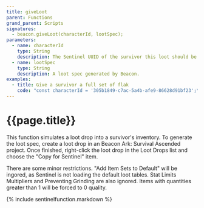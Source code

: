 ```yaml
---
title: giveLoot
parent: Functions
grand_parent: Scripts
signatures:
  - beacon.giveLoot(characterId, lootSpec);
parameters:
  - name: characterId
    type: String
    description: The Sentinel UUID of the survivor this loot should be given to.
  - name: lootSpec
    type: String
    description: A loot spec generated by Beacon.
examples:
  - title: Give a survivor a full set of flak
    code: "const characterId = '305b1849-c7ac-5a4b-afe9-86628d91bf23';\nconst lootSpec = 'H4sIAAAAAAAAE-1STU-DQBD9L3smLDbBtNwsGvRQU9OjMWatY9lkP8juLGqa_neXRWiIogln4PTem5038zJHUoOxXCuSXUREcnWHIHeAtsXsY4ArAzUovHaV4HuG4Fk0DiLC-6rHY9Pl3snmYd9lgN-BH0okWZokcfJHU08aDm3PF-GgMlxhXjK1B5KFp97pwTGFHD87pyEOuggwDQ9CQUss48vV4FssV2k_TuHNXrk6kOyNCeunsR4IaLY4W3QSMswFk9XGCeR-DTDevvHrVl2kYV5doY-63ahiWJKM0IJJoFvDJRM3zGBJc21g3a1raciNXhmpDd0AMvFd3PCBfQ7sWmu08bhEzsMkcXp6OkVzqP-Guiu5wd9DDdIc6oRQC6FrGDnVVptjnRDrLQgJI8faanOsE2Ld-plGjjVIP0Jt_i_Ne0cDVgcAAA';\nbeacon.giveLoot(characterId, lootSpec);"
---
```

# {{page.title}}

This function simulates a loot drop into a survivor's inventory. To generate the loot spec, create a loot drop in an Beacon Ark: Survival Ascended project. Once finished, right-click the loot drop in the Loot Drops list and choose the "Copy for Sentinel" item.

There are some minor restrictions. "Add Item Sets to Default" will be ingored, as Sentinel is not loading the default loot tables. Stat Limits Multipliers and Preventing Grinding are also ignored. Items with quantities greater than 1 will be forced to 0 quality.

{% include sentinelfunction.markdown %}
